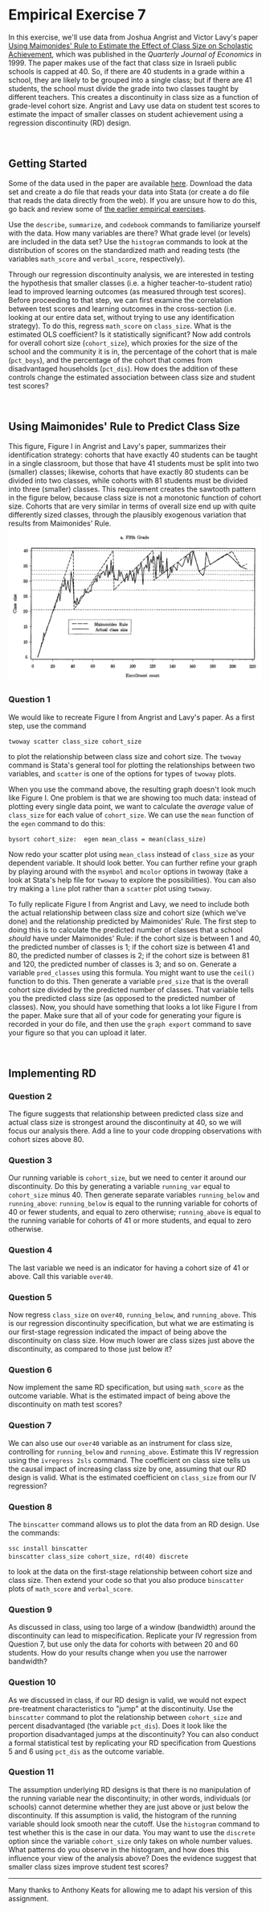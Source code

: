 # Empirical Exercise 7

In this exercise, we'll use data from Joshua Angrist and Victor Lavy's paper 
[Using Maimonides' Rule to Estimate the Effect of Class Size on Scholastic Achievement](https://www.jstor.org/stable/2587016), 
which was published in the _Quarterly Journal of Economics_ in 1999.  The paper makes use of the fact that class size in Israeli public 
schools is capped at 40.  So, if there are 40 students in a grade within a school, they are likely to be grouped into a single class; 
but if there are 41 students, the school must divide the grade into two classes taught by different teachers.  This creates a discontinuity in 
class size as a function of grade-level cohort size.  Angrist and Lavy use data on student test scores to estimate the impact of smaller classes on 
student achievement using a regression discontinuity (RD) design.

<br>

## Getting Started

Some of the data used in the paper are available [here](E7-AngristLavy-data.html).  Download the data set and create a do file that 
reads your data into Stata (or create a do file that reads the data directly from the web).  If you are unsure how to do this, 
go back and review some of [the earlier empirical exercises](https://pjakiela.github.io/ECON523/exercises/index.html).  

Use the `describe`, `summarize`, and `codebook` commands to familiarize yourself with the data.  How many variables are there?  What 
grade level (or levels) are included in the data set?  Use the `histogram` commands to look at the distribution of scores on the 
standardized math and reading tests (the variables `math_score` and `verbal_score`, respectively).  

Through our regression discontinuity analysis, we are interested in testing the hypothesis that smaller classes (i.e. a 
higher teacher-to-student ratio) lead to improved learning outcomes (as measured through test scores).  Before proceeding 
to that step, we can first examine the correlation between test scores and learning outcomes in the cross-section (i.e. looking at 
our entire data set, without trying to use any identification strategy).  To do this, regress `math_score` on `class_size`.  What 
is the estimated OLS coefficient?  Is it statistically significant?  Now add controls for overall cohort size (`cohort_size`), which 
proxies for the size of the school and the community it is in, the percentage of the cohort that is male (`pct_boys`), and the percentage 
of the cohort that comes from disadvantaged households (`pct_dis`).  How does the addition of these controls change the 
estimated association between class size and student test scores?

<br>

## Using Maimonides' Rule to Predict Class Size

This figure, Figure I in Angrist and Lavy's paper, summarizes their identification strategy:  cohorts that have exactly 40 students 
can be taught in a single classroom, but those that have 41 students must be split into two (smaller) classes; likewise, cohorts that have 
exactly 80 students can be divided into two classes, while cohorts with 81 students must be divided into three (smaller) classes.  This requirement 
creates the sawtooth pattern in the figure below, because class size is not a monotonic function of cohort size.  Cohorts that are very similar 
in terms of overall size end up with quite differently sized classes, through the plausibly exogenous variation that results from 
Maimonides' Rule.
![Angrist & Lavy Figure I](AL-FigI.png)

### Question 1 

We would like to recreate Figure I from Angrist and Lavy's paper.  As a first step, use the command
```
twoway scatter class_size cohort_size
```
to plot the relationship between class size and cohort size.  The `twoway` command is Stata's general tool for 
plotting the relationships between two variables, and `scatter` is one of the options for types of `twoway` plots.  

When you use the command above, the resulting graph doesn't look much like Figure I.  One problem is that 
we are showing too much data:  instead of plotting every single data point, we want to calculate 
the _average_ value of `class_size` for each value of `cohort_size`.  We can use the `mean` function of the `egen` command 
to do this:
```
bysort cohort_size:  egen mean_class = mean(class_size)
```
Now redo your scatter plot using `mean_class` instead of `class_size` as your dependent variable.  It 
should look better.  You can further refine your graph by playing around with the `msymbol` and `mcolor` options 
in twoway (take a look at Stata's help file for `twoway` to explore the possibilities).  You can also try making a 
`line` plot rather than a `scatter` plot using `twoway`.

To fully replicate Figure I from Angrist and Lavy, we need to include both the actual relationship between class size and 
cohort size (which we've done) and the relationship predicted by Maimonides' Rule.  The first step to doing this 
is to calculate the predicted number of classes that a school _should_ have under Maimonides' Rule:  if the cohort size is 
between 1 and 40, the predicted number of classes is 1; if the cohort size is between 41 and 80, the predicted number of 
classes is 2; if the cohort size is between 81 and 120, the predicted number of classes is 3; and so on.  Generate a variable 
`pred_classes` using this formula.  You might want to use the `ceil()` function to do this.  Then generate a variable 
`pred_size` that is the overall cohort size divided by the predicted number of classes.  That variable tells you 
the predicted class size (as opposed to the predicted number of classes).  Now, you should have something that looks 
a lot like Figure I from the paper.  Make sure that all of your code for generating your figure is recorded in your do file, 
and then use the `graph export` command to save your figure so that you can upload it later.  

<br>

## Implementing RD

### Question 2 

The figure suggests that relationship between predicted class size and actual class size is strongest around the discontinuity 
at 40, so we will focus our analysis there.  Add a line to your code dropping observations with cohort sizes above 80.

### Question 3 

Our running variable is `cohort_size`, but we need to center it around our discontinuity.  Do this by generating a variable 
`running_var` equal to `cohort_size` minus 40.  Then generate separate variables `running_below` and `running_above`:  `running_below` 
is equal to the running variable for cohorts of 40 or fewer students, and equal to zero otherwise; `running_above` is equal to the running variable 
for cohorts of 41 or more students, and equal to zero otherwise.  

### Question 4 

The last variable we need is an indicator for having a cohort size of 41 or above.  Call this variable `over40`.  

### Question 5

Now regress `class_size` on `over40`, `running_below`, and `running_above`.  This is our regression discontinuity specification, 
but what we are estimating is our first-stage regression indicated the impact of being above the discontinuity on class size.  How much 
lower are class sizes just above the discontinuity, as compared to those just below it?  

### Question 6 

Now implement the same RD specification, but using `math_score` as the outcome variable.  What is the estimated impact of being 
above the discontinuity on math test scores?  

### Question 7 

We can also use our `over40` variable as an instrument for class size, controlling for `running_below` and `running_above`.  Estimate 
this IV regression using the `ivregress 2sls` command.  The coefficient on class size tells us the causal impact of increasing class size 
by one, assuming that our RD design is valid.  What is the estimated coefficient on `class_size` from our IV regression?

### Question 8 

The `binscatter` command allows us to plot the data from an RD design.  Use the commands:
```
ssc install binscatter
binscatter class_size cohort_size, rd(40) discrete
```
to look at the data on the first-stage relationship between cohort size and class size.  Then extend your code 
so that you also produce `binscatter` plots of `math_score` and `verbal_score`.  

### Question 9 

As discussed in class, using too large of a window (bandwidth) around the discontinuity can lead to mispecification.  Replicate your 
IV regression from Question 7, but use only the data for cohorts with between 20 and 60 students.  How do your results change 
when you use the narrower bandwidth?

### Question 10 

As we discussed in class, if our RD design is valid, we would not expect pre-treatment characteristics to "jump" at the 
discontinuity.  Use the `binscatter` command to plot the relationship between `cohort_size` and percent disadvantaged 
(the variable `pct_dis`).  Does it look like the proportion disadvantaged jumps at the discontinuity?  You can also 
conduct a formal statistical test by replicating your RD specification from Questions 5 and 6 using 
`pct_dis` as the outcome variable.

### Question 11

The assumption underlying RD designs is that there is no manipulation of the running variable near the discontinuity; in other words, 
individuals (or schools) cannot determine whether they are just above or just below the discontinuity.  If this assumption is valid, 
the histogram of the running variable should look smooth near the cutoff.  Use the `histogram` command to test whether this is the case 
in our data.  You may want to use the `discrete` option since the variable `cohort_size` only takes on whole number values.  What patterns 
do you observe in the histogram, and how does this influence your view of the analysis above?  Does the evidence suggest that smaller 
class sizes improve student test scores?

   ---
  
  Many thanks to Anthony Keats for allowing me to adapt his version of this assignment.



